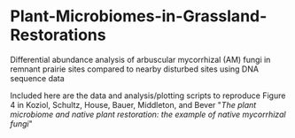 # Plant-Microbiomes-in-Grassland-Restorations
Differential abundance analysis of arbuscular mycorrhizal (AM) fungi in remnant prairie sites compared to nearby disturbed sites using DNA sequence data

Included here are the data and analysis/plotting scripts to reproduce Figure 4 in Koziol, Schultz, House, Bauer, Middleton, and Bever "*The plant microbiome and native plant restoration: the example of native mycorrhizal fungi*"
